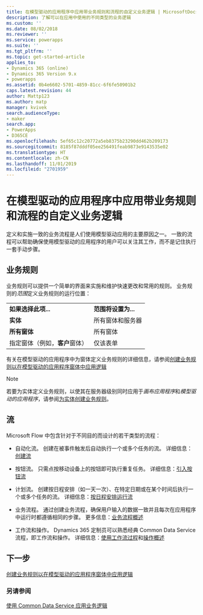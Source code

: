 ```yaml
---
title: 在模型驱动的应用程序中应用带业务规则和流程的自定义业务逻辑 | MicrosoftDocs
description: 了解可以在应用中使用的不同类型的业务逻辑
ms.custom: ''
ms.date: 08/02/2018
ms.reviewer: ''
ms.service: powerapps
ms.suite: ''
ms.tgt_pltfrm: ''
ms.topic: get-started-article
applies_to:
- Dynamics 365 (online)
- Dynamics 365 Version 9.x
- powerapps
ms.assetid: 0b4e6602-5701-4859-81cc-6f6fe50901b2
caps.latest.revision: 44
author: Mattp123
ms.author: matp
manager: kvivek
search.audienceType:
- maker
search.app:
- PowerApps
- D365CE
ms.openlocfilehash: 5ef65c12c20772a5eb8375b23290dd462b209173
ms.sourcegitcommit: 8185f87dddf05ee256491feab9873e9143535e02
ms.translationtype: HT
ms.contentlocale: zh-CN
ms.lasthandoff: 11/01/2019
ms.locfileid: "2701959"
---
```

# <a name="apply-custom-business-logic-with-business-rules-and-flows-in-model-driven-apps"></a>在模型驱动的应用程序中应用带业务规则和流程的自定义业务逻辑

定义和实施一致的业务流程是人们使用模型驱动应用的主要原因之一。 一致的流程可以帮助确保使用模型驱动的应用程序的用户可以关注其工作，而不是记住执行一套手动步骤。 

## <a name="business-rules"></a>业务规则

业务规则可以提供一个简单的界面来实施和维护快速更改和常用的规则。 业务规则的*范围*定义业务规则的运行位置：

|||  
|-|-|  
|**如果选择此项...**|**范围将设置为...**|  
|**实体**|所有窗体和服务器|  
|**所有窗体**|所有窗体|  
|指定窗体（例如，**客户**窗体）|仅该表单| 

有关在模型驱动的应用程序中为窗体定义业务规则的详细信息，请参阅[创建业务规则以在模型驱动的应用程序窗体中应用逻辑](create-business-rules-recommendations-apply-logic-form.md)

> [!NOTE]
> 若要为实体定义业务规则，以使其在服务器级别同时应用于*画布应用程序*和*模型驱动的应用程序*，请参阅[为实体创建业务规则](/powerapps/maker/common-data-service/data-platform-create-business-rule)。

## <a name="flows"></a>流  
  
Microsoft Flow 中包含针对于不同目的而设计的若干类型的流程：  

-   自动化流。 创建在被事件触发后自动执行一个或多个任务的流。 详细信息：[创建流](/flow/get-started-logic-flow)
    
-   按钮流。 只需点按移动设备上的按钮即可执行重复任务。 详细信息：[引入按钮流](/flow/introduction-to-button-flows)
  
-   计划流。 创建按日程安排（如一天一次）、在特定日期或在某个时间后执行一个或多个任务的流。 详细信息：[按日程安排运行流](/flow/run-scheduled-tasks)
  
-   业务流程。  通过创建业务流程，确保用户输入的数据一致并且每次在应用程序中运行时都遵循相同的步骤。 更多信息：[业务流程概述](/flow/business-process-flows-overview)

-   工作流和操作。 Dynamics 365 定制员可以熟悉经典 Common Data Service 流程，即工作流和操作。 详细信息：[使用工作流过程](/flow/workflow-processes)和[操作概述](/flow/actions)
  
## <a name="next-step"></a>下一步

[创建业务规则以在模型驱动的应用程序窗体中应用逻辑](create-business-rules-recommendations-apply-logic-form.md)

### <a name="see-also"></a>另请参阅

[使用 Common Data Service 应用业务逻辑](../common-data-service/cds-processes.md)
